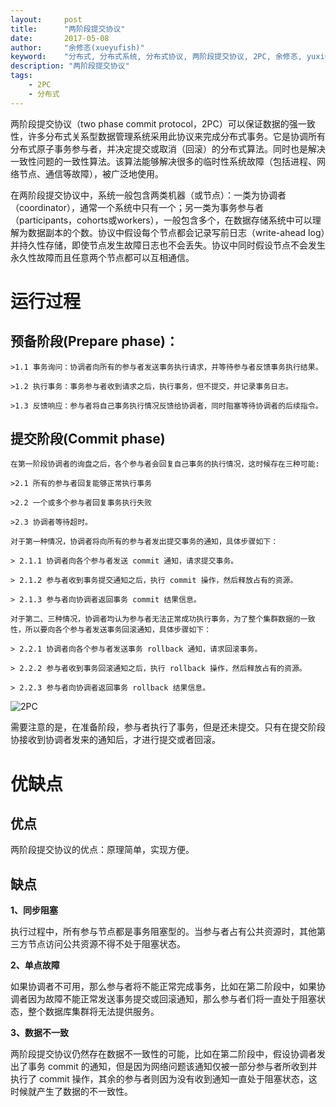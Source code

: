 ```yaml
---
layout:     post
title:      "两阶段提交协议"
date:       2017-05-08
author:     "余修忞(xueyufish)"
keyword:    "分布式, 分布式系统, 分布式协议, 两阶段提交协议, 2PC, 余修忞, yuxiumin, xueyufish"
description: "两阶段提交协议"
tags:
    - 2PC
    - 分布式
---
```


两阶段提交协议（two phase commit protocol，2PC）可以保证数据的强一致性，许多分布式关系型数据管理系统采用此协议来完成分布式事务。它是协调所有分布式原子事务参与者，并决定提交或取消（回滚）的分布式算法。同时也是解决一致性问题的一致性算法。该算法能够解决很多的临时性系统故障（包括进程、网络节点、通信等故障），被广泛地使用。

在两阶段提交协议中，系统一般包含两类机器（或节点）：一类为协调者（coordinator），通常一个系统中只有一个；另一类为事务参与者（participants，cohorts或workers），一般包含多个，在数据存储系统中可以理解为数据副本的个数。协议中假设每个节点都会记录写前日志（write-ahead log）并持久性存储，即使节点发生故障日志也不会丢失。协议中同时假设节点不会发生永久性故障而且任意两个节点都可以互相通信。

# 运行过程

## 预备阶段(Prepare phase)：

	>1.1 事务询问：协调者向所有的参与者发送事务执行请求，并等待参与者反馈事务执行结果。
  >
	>1.2 执行事务：事务参与者收到请求之后，执行事务，但不提交，并记录事务日志。
  >
	>1.3 反馈响应：参与者将自己事务执行情况反馈给协调者，同时阻塞等待协调者的后续指令。

## 提交阶段(Commit phase)

	在第一阶段协调者的询盘之后，各个参与者会回复自己事务的执行情况，这时候存在三种可能:

	>2.1 所有的参与者回复能够正常执行事务
  >
	>2.2 一个或多个参与者回复事务执行失败
  >
	>2.3 协调者等待超时。

	对于第一种情况，协调者将向所有的参与者发出提交事务的通知，具体步骤如下：

	> 2.1.1 协调者向各个参与者发送 commit 通知，请求提交事务。
  >
	> 2.1.2 参与者收到事务提交通知之后，执行 commit 操作，然后释放占有的资源。
  >
	> 2.1.3 参与者向协调者返回事务 commit 结果信息。

	对于第二、三种情况，协调者均认为参与者无法正常成功执行事务，为了整个集群数据的一致性，所以要向各个参与者发送事务回滚通知，具体步骤如下：

	> 2.2.1 协调者向各个参与者发送事务 rollback 通知，请求回滚事务。
  >
	> 2.2.2 参与者收到事务回滚通知之后，执行 rollback 操作，然后释放占有的资源。
  >
	> 2.2.3 参与者向协调者返回事务 rollback 结果信息。

![2PC](http://img.yuxiumin.com/screenshots/two-phase-commit-protocol/07717718-1230-4347-aa18-2041c315e670.jpg)

需要注意的是，在准备阶段，参与者执行了事务，但是还未提交。只有在提交阶段协接收到协调者发来的通知后，才进行提交或者回滚。

# 优缺点

## 优点
两阶段提交协议的优点：原理简单，实现方便。

## 缺点

**1、同步阻塞**

执行过程中，所有参与节点都是事务阻塞型的。当参与者占有公共资源时，其他第三方节点访问公共资源不得不处于阻塞状态。

**2、单点故障**

如果协调者不可用，那么参与者将不能正常完成事务，比如在第二阶段中，如果协调者因为故障不能正常发送事务提交或回滚通知，那么参与者们将一直处于阻塞状态，整个数据库集群将无法提供服务。

**3、数据不一致**

两阶段提交协议仍然存在数据不一致性的可能，比如在第二阶段中，假设协调者发出了事务 commit 的通知，但是因为网络问题该通知仅被一部分参与者所收到并执行了 commit 操作，其余的参与者则因为没有收到通知一直处于阻塞状态，这时候就产生了数据的不一致性。
